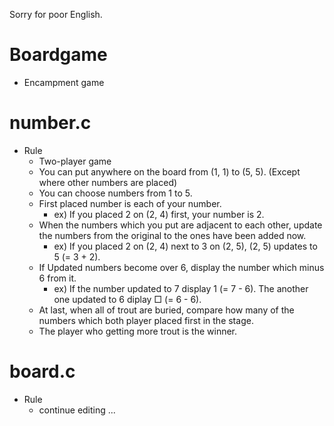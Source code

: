 Sorry for poor English.
# Boardgame
* Encampment game
# number.c
* Rule
   * Two-player game
   * You can put anywhere on the board from (1, 1) to (5, 5). (Except where other numbers are placed)
   * You can choose numbers from 1 to 5.
   * First placed number is each of your number.
     * ex) If you placed 2 on (2, 4) first, your number is 2.
   * When the numbers which you put are adjacent to each other, update the numbers from the original to the ones have been added now.
     * ex) If you placed 2 on (2, 4) next to 3 on (2, 5), (2, 5) updates to 5 (= 3 + 2).
   * If Updated numbers become over 6, display the number which minus 6 from it.
     * ex) If the number updated to 7 display 1 (= 7 - 6). The another one updated to 6 diplay □ (= 6 - 6).
   * At last, when all of trout are buried, compare how many of the numbers which both player placed first in the stage. 
   * The player who getting more trout is the winner.
   
# board.c
* Rule
   * continue editing ...

